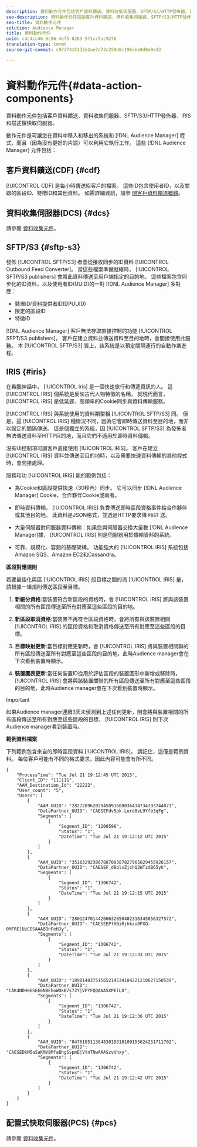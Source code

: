```yaml
---
description: 資料動作元件包括客戶資料饋送、資料收集伺服器、SFTP/S3/HTTP發佈器、IRIS和描述檔快取伺服器。
seo-description: 資料動作元件包括客戶資料饋送、資料收集伺服器、SFTP/S3/HTTP發佈器、IRIS和描述檔快取伺服器。
seo-title: 資料動作元件
solution: Audience Manager
title: 資料動作元件
uuid: c4c4cc46-8c96-4ef5-8269-571cc5ac9276
translation-type: tm+mt
source-git-commit: c9737315132e2ae7d72c250d8c196abe8d9e0e43

---
```



# 資料動作元件{#data-action-components}

資料動作元件包括客戶資料饋送、資料收集伺服器、SFTP/S3/HTTP發佈器、IRIS和描述檔快取伺服器。

<!-- 

c_compact.xml

 -->

動作元件是可讓您在資料中移入和移出的系統和 [!DNL Audience Manager] 程式，而且（因為沒有更好的片語）可以利用它執行工作。 這些 [!DNL Audience Manager] 元件包括：

## 客戶資料饋送(CDF) {#cdf}

[!UICONTROL CDF] 是每小時傳送給客戶的檔案。 這些ID包含使用者ID，以及關聯的區段ID、特徵ID和其他資料。 如需詳細資訊，請參 [閱客戶資料饋送概觀](../../features/cdf-files.md)。

## 資料收集伺服器(DCS) {#dcs}

請參閱 [資料收集元件](../../reference/system-components/components-data-collection.md)。

## SFTP/S3 {#sftp-s3}

發佈 [!UICONTROL SFTP/S3] 者會從接收同步的ID資料 [!UICONTROL Outbound Feed Converter]。 當這些檔案準備就緒時， [!UICONTROL SFTP/S3 publishers] 會將此資料傳送至用戶端指定的目的地。 這些檔案包含同步化的ID資料，以及使用者ID(UUID)的一對 [!DNL Audience Manager] 多對應：

* 裝置ID/資料提供者ID(DPUUID)
* 限定的區段ID
* 特徵ID

[!DNL Audience Manager] 客戶無法存取直接控制的功能 [!UICONTROL SFPT/S3 publishers]。 客戶在建立資料並傳送資料至目的地時，會間接使用此服務。 本 [!UICONTROL SFTP/S3] 質上，該系統是以預定間隔運行的自動作業進程。

## IRIS {#iris}

在希臘神話中， [!UICONTROL Iris] 是一個快速旅行和傳遞資訊的人。 這 [!UICONTROL IRIS] 個系統是反映古代人物特徵的名稱。 就現代而言， [!UICONTROL IRIS] 是低延遲、高頻率的Cookie同步與資料傳輸服務。

[!UICONTROL IRIS] 與系統使用的資料類型相 [!UICONTROL SFTP/S3] 同。 但是，這 [!UICONTROL IRIS] 種情況不同，因為它會即時傳送資料至目的地，而非以設定的間隔傳送。 這是個獨立的系統，因 [!UICONTROL SFTP/S3] 為發佈者無法傳送資料至HTTP目的地，而且它們不適用於即時資料傳輸。

沒有UI控制項可讓客戶直接使用 [!UICONTROL IRIS]。 客戶在建立 [!UICONTROL IRIS] 資料並傳送至目的地時，以及需要快速資料傳輸的其他程式時，會間接處理。

服務和功 [!UICONTROL IRIS] 能的範例包括：

* 為Cookie和區段提供快速（30秒內）同步。 它可以同步 [!DNL Audience Manager] Cookie、合作夥伴Cookie或兩者。
* 即時資料傳輸。 [!UICONTROL IRIS] 負責傳送即時區段資格事件給合作夥伴或其他目的地。 此資料是JSON格式，並透過HTTP要求傳 `POST` 送。

* 大量伺服器對伺服器資料傳輸：如果您與伺服器交換大量數 [!DNL Audience Manager]據， [!UICONTROL IRIS] 則是伺服器用於傳輸資料的系統。

* 可靠、規模化、容錯的基礎架構。 功能強大的 [!UICONTROL IRIS] 系統包括Amazon SQS、Amazon EC2和Cassandra。

**區段對應規則**

若要最佳化與區 [!UICONTROL IRIS] 段目標之間的流 [!UICONTROL IRIS] 量，請根據一組規則傳送區段至目標。

1. **新細分資格**:當裝置符合新區段的資格時，會 [!UICONTROL IRIS] 將與該裝置相關的所有區段傳送至所有對應至這些區段的目的地。

1. **新區段取消資格**:當裝置不再符合區段資格時，會將所有與該裝置相關 [!UICONTROL IRIS] 的區段資格和取消資格傳送至所有對應至這些區段的目標。

1. **目標映射更新**:當目標對應更新時，會 [!UICONTROL IRIS] 將與裝置相關聯的所有區段傳送至所有對應至這些區段的目的地，此時Audience manager會在下次看到裝置時顯示。

1. **裝置圖表更新**:當任何裝置ID從用於評估區段的裝置圖形中新增或移除時， [!UICONTROL IRIS] 會將與該裝置關聯的所有區段傳送至所有對應至這些區段的目的地，此時Audience manager會在下次看到裝置時顯示。

>[!IMPORTANT]
>
>如果Audience manager連續3天未偵測到上述任何更新，則會將與裝置相關的所有區段傳送至所有對應至這些區段的目標， [!UICONTROL IRIS] 則下次Audience manager看到裝置時。

**範例資料檔案**

下列範例包含來自的即時區段資料 [!UICONTROL IRIS]。 請記住，這僅是範例資料。 每位客戶可能有不同的格式要求，因此內容可能會有所不同。

```
{
    "ProcessTime": "Tue Jul 21 19:12:45 UTC 2015",
    "Client_ID": "111111",
    "AAM_Destination_Id": "22222",
    "User_count": "5",
    "Users": [
        {
            "AAM_UUID": "28272096202945091600036434734793744071",
            "DataPartner_UUID": "CAESEFdv5pk-Lurd8vL9Yfb3qFg",
            "Segments": [
                {
                    "Segment_ID": "1200598",
                    "Status": "1",
                    "DateTime": "Tue Jul 21 19:12:12 UTC 2015"
                }
            ]
        },
        {
            "AAM_UUID": "35183292386788708387827965829455926157",
            "DataPartner_UUID": "CAESEF_d8blvZjchQ2WTzdB65yk",
            "Segments": [
                {
                    "Segment_ID": "1306742",
                    "Status": "1",
                    "DateTime": "Tue Jul 21 19:12:15 UTC 2015"
                }
            ]
        },
        {
            "AAM_UUID": "28012470144260632050402316345856327572",
            "DataPartner_UUID": "CAESEEPfHBiRjhkzvBPXQ-0MFRE|UzCESAAABOnFeHJy",
            "Segments": [
                {
                    "Segment_ID": "1306742",
                    "Status": "1",
                    "DateTime": "Tue Jul 21 19:12:33 UTC 2015"
                }
            ]
        },
        {
            "AAM_UUID": "18981483751565214534184221210627150539",
            "DataPartner_UUID": "CAK4NDH0ESEE6NBEhoWDkB7s7ZY|VPYFQQAAASXPElL0",
            "Segments": [
                {
                    "Segment_ID": "1306742",
                    "Status": "1",
                    "DateTime": "Tue Jul 21 19:12:36 UTC 2015"
                }
            ]
        },
        {
            "AAM_UUID": "04761851136483019318109155624251711702",
            "DataPartner_UUID": "CAESEDkM5aSaKMV8MfaBhgSspmE|VYnTNwAAASzvVhxy",
            "Segments": [
                {
                    "Segment_ID": "1306742",
                    "Status": "1",
                    "DateTime": "Tue Jul 21 19:12:42 UTC 2015"
                }
            ]
        }
    ]
}
```

## 配置式快取伺服器(PCS) {#pcs}

請參閱 [資料收集元件](../../reference/system-components/components-data-collection.md)。
